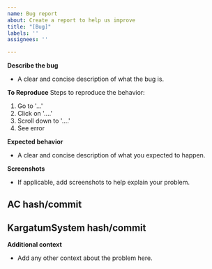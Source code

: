 ```yaml
---
name: Bug report
about: Create a report to help us improve
title: "[Bug]"
labels: ''
assignees: ''

---
```


**Describe the bug**
- A clear and concise description of what the bug is.

**To Reproduce**
Steps to reproduce the behavior:
1. Go to '...'
2. Click on '....'
3. Scroll down to '....'
4. See error

**Expected behavior**
- A clear and concise description of what you expected to happen.

**Screenshots**
- If applicable, add screenshots to help explain your problem.

**AC hash/commit**
- 

**KargatumSystem hash/commit**
- 

**Additional context**
- Add any other context about the problem here.
